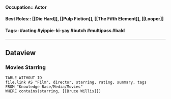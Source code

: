 #### Occupation:: Actor
#### Best Roles:: [[Die Hard]], [[Pulp Fiction]], [[The Fifth Element]], [[Looper]]
#### Tags:: #acting #yippie-ki-yay #butch #multipass #bald

---

## Dataview
### Movies Starring
```dataview
TABLE WITHOUT ID
file.link AS "Film", director, starring, rating, summary, tags
FROM "Knowledge Base/Media/Movies"
WHERE contains(starring, [[Bruce Willis]])
```
